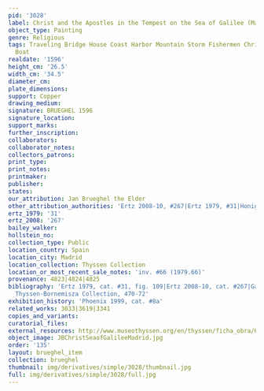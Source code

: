 ```yaml
---
pid: '3028'
label: Christ and the Apostles in the Tempest on the Sea of Galilee (Madrid)
object_type: Painting
genre: Religious
tags: Traveling Bridge House Coast Harbor Mountain Storm Fishermen Christ New_Testament
  Boat
realdate: '1596'
height_cm: '26.5'
width_cm: '34.5'
diameter_cm: 
plate_dimensions: 
support: Copper
drawing_medium: 
signature: BRUEGHEL 1596
signature_location: 
support_marks: 
further_inscription: 
collaborators: 
collaborator_notes: 
collectors_patrons: 
print_type: 
print_notes: 
printmaker: 
publisher: 
states: 
our_attribution: Jan Brueghel the Elder
other_attribution_authorities: 'Ertz 2008-10, #267|Ertz 1979, #31|Honig database'
ertz_1979: '31'
ertz_2008: '267'
bailey_walker: 
hollstein_no: 
collection_type: Public
location_country: Spain
location_city: Madrid
location_collection: Thyssen Collection
location_or_most_recent_sale_notes: 'inv. #66 (1979.66)'
provenance: 4823|4824|4825
bibliography: 'Ertz 1979, cat. #31, fig. 109|Ertz 2008-10, cat. #267|Gaskell, The
  Thyssen-Bornemisza Collection, 470-72'
exhibition_history: 'Phoenix 1999, cat. #8a'
related_works: 3033|3619|3341
copies_and_variants: 
curatorial_files: 
external_resources: http://www.museothyssen.org/en/thyssen/ficha_obra/694
object_image: JBChristSeaofGalileeMadrid.jpg
order: '135'
layout: brueghel_item
collection: brueghel
thumbnail: img/derivatives/simple/3028/thumbnail.jpg
full: img/derivatives/simple/3028/full.jpg
---
```

